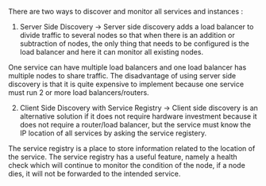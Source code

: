 There are two ways to discover and monitor all services and instances :

1. Server Side Discovery -> Server side discovery adds a load balancer to divide traffic to several nodes so that when there is an addition or subtraction of nodes, the only thing that needs to be configured is the load balancer and here it can monitor all existing nodes.

One service can have multiple load balancers and one load balancer has multiple nodes to share traffic. The disadvantage of using server side discovery is that it is quite expensive to implement because one service must run 2 or more load balancers/routers.

2. Client Side Discovery with Service Registry -> Client side discovery is an alternative solution if it does not require hardware investment because it does not require a router/load balancer, but the service must know the IP location of all services by asking the service registery.

The service registry is a place to store information related to the location of the service. The service registry has a useful feature, namely a health check which will continue to monitor the condition of the node, if a node dies, it will not be forwarded to the intended service.